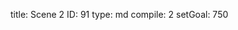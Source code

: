 title:          Scene 2
ID:             91
type:           md
compile:        2
setGoal:        750


